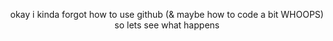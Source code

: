 <html>
<body style="text-align:center;">

<!-- html nerds how do i make the text center aligned again... -->
okay i kinda forgot how to use github (& maybe how to code a bit WHOOPS) so lets see what happens

<p align="center">
  <a href="https://media.tenor.com/zEfq4fkbyJkAAAAM/dawn-majora.gif" width=440 height=158></a>
</p>

</html>
